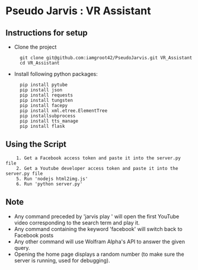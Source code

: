 # Pseudo Jarvis : VR Assistant

Instructions for setup
------------

- Clone the project

        git clone git@github.com:iamgroot42/PseudoJarvis.git VR_Assistant
        cd VR_Assistant
        
- Install following python packages:

        pip install pytube
        pip install json
        pip install requests
        pip install tungsten
        pip install facepy
        pip install xml.etree.ElementTree
        pip installsubprocess
        pip install tts_manage
        pip install flask

Using the Script
------------

        1. Get a Facebook access token and paste it into the server.py file 
        2. Get a Youtube developer access token and paste it into the server.py file 
        5. Run 'nodejs html2img.js' 
        6. Run 'python server.py'

Note
------------

*  Any command preceded by 'jarvis play ' will open the first YouTube video corresponding to the search term and play it.
*  Any command containing the keyword 'facebook' will switch back to Facebook posts
*  Any other command will use Wolfram Alpha's API to answer the given query.
*  Opening the home page displays a random number (to make sure the server is running, used for debugging).
